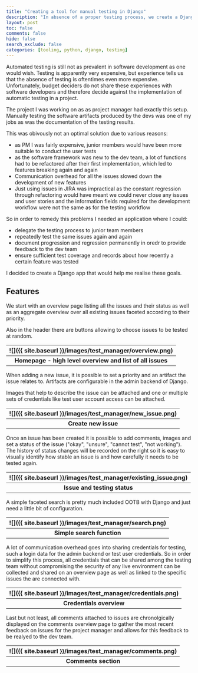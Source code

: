 ```yaml
---
title: "Creating a tool for manual testing in Django"
description: "In absence of a proper testing process, we create a Django app to scale out testing to a manual testers."
layout: post
toc: false
comments: false
hide: false
search_exclude: false
categories: [tooling, python, django, testing]
---
```


Automated testing is still not as prevalent in software development as one would wish. Testing is apparently very expensive, but experience tells us that the absence of testing is oftentimes even more expensive. Unfortunately, budget deciders do not share these experiences with software developers and therefore decide against the implementation of automatic testing in a project. 

The project I was working on as as project manager had exactly this setup. Manually testing the software artifacts produced by the devs was one of my jobs as was the documentation of the testing results.

This was obivously not an optimal solution due to various reasons:

- as PM I was fairly expensive, junior members would have been more suitable to conduct the user tests
- as the software framework was new to the dev team, a lot of functions had to be refactored after their first implementation, which led to features breaking again and again
- Communication overhead for all the issues slowed down the development of new features
- Just using issues in JIRA was impractical as the constant regression through refactoring would have meant we could never close any issues and user stories and the information fields required for the development workflow were not the same as for the testing workflow

So in order to remedy this problems I needed an application where I could:

- delegate the testing process to junior team members
- repeatedly test the same issues again and again
- document progression and regression permanently in oredr to provide feedback to the dev team
- ensure sufficient test coverage and records about how recently a certain feature was tested

I decided to create a Django app that would help me realise these goals.


## Features

We start with an overview page listing all the issues and their status as well as an aggregate overview over all existing issues faceted according to their priority.

Also in the header there are buttons allowing to choose issues to be tested at random.

| ![]({{ site.baseurl }}/images/test_manager/overview.png) | 
|:--:| 
|**Homepage - high level overview and list of all issues**|

When adding a new issue, it is possible to set a priority and an artifact the issue relates to. Artifacts are configurable in the admin backend of Django.

Images that help to describe the issue can be attached and one or multiple sets of credentials like test user account access can be attached.

| ![]({{ site.baseurl }}/images/test_manager/new_issue.png) | 
|:--:| 
|**Create new issue**|

Once an issue has been created it is possible to add comments, images and set a status of the issue ("okay", "unsure", "cannot test", "not working"). The history of status changes will be recorded on the right so it is easy to visually identify how stable an issue is and how carefully it needs to be tested again.

| ![]({{ site.baseurl }}/images/test_manager/existing_issue.png) | 
|:--:| 
|**Issue and testing status**|

A simple faceted search is pretty much included OOTB with Django and just need a little bit of configuration.


| ![]({{ site.baseurl }}/images/test_manager/search.png) | 
|:--:| 
|**Simple search function**|

A lot of communication overhead goes into sharing credentials for testing, such a login data for the admin backend or test user credentials. So in order to simplify this process, all credentials that can be shared among the testing team without compromising the security of any live environment can be collected and shared on an overview page as well as linked to the specific issues the are connected with. 

| ![]({{ site.baseurl }}/images/test_manager/credentials.png) | 
|:--:| 
|**Credentials overview**|

Last but not least, all comments attached to issues are chronolgically displayed on the comments overview page to gather the most recent feedback on issues for the project manager and allows for this feedback to be realyed to the dev team.

| ![]({{ site.baseurl }}/images/test_manager/comments.png) | 
|:--:| 
|**Comments section**|
